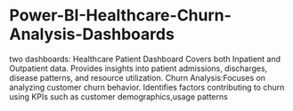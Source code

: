 # Power-BI-Healthcare-Churn-Analysis-Dashboards
two dashboards: Healthcare Patient Dashboard  Covers both Inpatient and Outpatient data. Provides insights into patient admissions, discharges, disease patterns, and resource utilization. Churn Analysis:Focuses on analyzing customer churn behavior. Identifies factors contributing to churn using KPIs such as customer demographics,usage patterns
